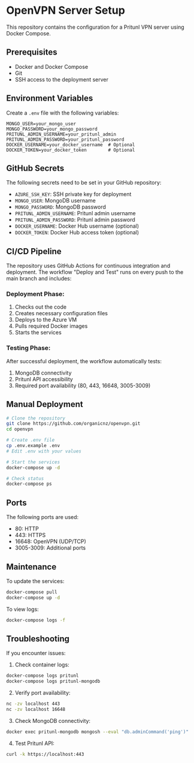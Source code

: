 # OpenVPN Server Setup

This repository contains the configuration for a Pritunl VPN server using Docker Compose.

## Prerequisites

- Docker and Docker Compose
- Git
- SSH access to the deployment server

## Environment Variables

Create a `.env` file with the following variables:
```env
MONGO_USER=your_mongo_user
MONGO_PASSWORD=your_mongo_password
PRITUNL_ADMIN_USERNAME=your_pritunl_admin
PRITUNL_ADMIN_PASSWORD=your_pritunl_password
DOCKER_USERNAME=your_docker_username  # Optional
DOCKER_TOKEN=your_docker_token        # Optional
```

## GitHub Secrets

The following secrets need to be set in your GitHub repository:

- `AZURE_SSH_KEY`: SSH private key for deployment
- `MONGO_USER`: MongoDB username
- `MONGO_PASSWORD`: MongoDB password
- `PRITUNL_ADMIN_USERNAME`: Pritunl admin username
- `PRITUNL_ADMIN_PASSWORD`: Pritunl admin password
- `DOCKER_USERNAME`: Docker Hub username (optional)
- `DOCKER_TOKEN`: Docker Hub access token (optional)

## CI/CD Pipeline

The repository uses GitHub Actions for continuous integration and deployment. The workflow "Deploy and Test" runs on every push to the main branch and includes:

### Deployment Phase:
1. Checks out the code
2. Creates necessary configuration files
3. Deploys to the Azure VM
4. Pulls required Docker images
5. Starts the services

### Testing Phase:
After successful deployment, the workflow automatically tests:
1. MongoDB connectivity
2. Pritunl API accessibility
3. Required port availability (80, 443, 16648, 3005-3009)

## Manual Deployment

```bash
# Clone the repository
git clone https://github.com/organicnz/openvpn.git
cd openvpn

# Create .env file
cp .env.example .env
# Edit .env with your values

# Start the services
docker-compose up -d

# Check status
docker-compose ps
```

## Ports

The following ports are used:
- 80: HTTP
- 443: HTTPS
- 16648: OpenVPN (UDP/TCP)
- 3005-3009: Additional ports

## Maintenance

To update the services:
```bash
docker-compose pull
docker-compose up -d
```

To view logs:
```bash
docker-compose logs -f
```

## Troubleshooting

If you encounter issues:

1. Check container logs:
```bash
docker-compose logs pritunl
docker-compose logs pritunl-mongodb
```

2. Verify port availability:
```bash
nc -zv localhost 443
nc -zv localhost 16648
```

3. Check MongoDB connectivity:
```bash
docker exec pritunl-mongodb mongosh --eval "db.adminCommand('ping')"
```

4. Test Pritunl API:
```bash
curl -k https://localhost:443
``` 